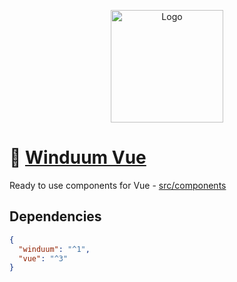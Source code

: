 <p align="center">
  <a href="https://stackblitz.com/github/winduum/winduum/tree/main" target="_blank" rel="noopener noreferrer">
    <img width="180" src="https://raw.githubusercontent.com/winduum/winduum/main/logo.svg" alt="Logo">
  </a>
</p>

# 🎨 [Winduum Vue](https://winduum.dev)

Ready to use components for Vue - [src/components](https://github.com/winduum/winduum-vue/tree/main/src/components)

## Dependencies

```json
{
  "winduum": "^1",
  "vue": "^3"
}
```
